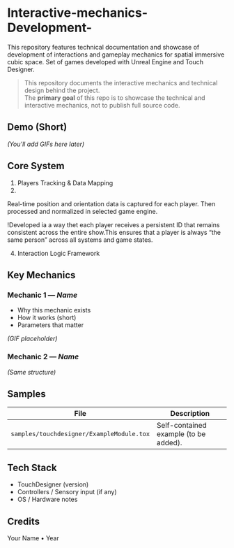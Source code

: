 # Interactive-mechanics-Development-
This repository features technical documentation and showcase of development of interactions and gameplay mechanics for spatial immersive cubic space. Set of games developed with Unreal Engine and Touch Designer.   

> This repository documents the interactive mechanics and technical design behind the project.  
> The **primary goal** of this repo is to showcase the technical and interactive mechanics, not to publish full source code.


## Demo (Short)
*(You'll add GIFs here later)*

## Core System 
1. Players Tracking & Data Mapping
2. 
Real-time position and orientation data is captured for each player. Then processed and normalized in selected game engine.

!Developed ia a way thet each player receives a persistent ID that remains consistent across the entire show.This ensures that a player is always “the same person” across all systems and game states.

4. Interaction Logic Framework




## Key Mechanics
### Mechanic 1 — *Name*
- Why this mechanic exists
- How it works (short)
- Parameters that matter

*(GIF placeholder)*

### Mechanic 2 — *Name*
*(Same structure)*

## Samples
| File | Description |
|------|-------------|
| `samples/touchdesigner/ExampleModule.tox` | Self-contained example (to be added). |

## Tech Stack
- TouchDesigner (version)
- Controllers / Sensory input (if any)
- OS / Hardware notes

## Credits
Your Name • Year
